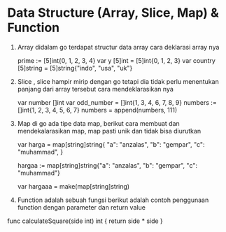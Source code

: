 # Data Structure (Array, Slice, Map) & Function

1. Array didalam go terdapat structur data array cara deklarasi array nya

   prime := [5]int{0, 1, 2, 3, 4}
   var y [5]int = [5]int{0, 1, 2, 3}
   var country [5]string = [5]string{"indo", "usa", "uk"}

2. Slice , slice hampir mirip dengan go tetapi dia tidak perlu menentukan panjang dari array tersebut cara mendeklarasikan nya

   var number []int
   var odd_number = []int{1, 3, 4, 6, 7, 8, 9}
   numbers := []int{1, 2, 3, 4, 5, 6, 7}
   numbers = append(numbers, 111)

3. Map di go ada tipe data map, berikut cara membuat dan mendekalarasikan map, map pasti unik dan tidak bisa diurutkan

   var harga = map[string]string{
   "a": "anzalas",
   "b": "gempar",
   "c": "muhammad",
   }

   hargaa := map[string]string{"a": "anzalas", "b": "gempar", "c": "muhammad"}

   var hargaaa = make(map[string]string)

4. Function adalah sebuah fungsi berikut adalah contoh penggunaan function dengan parameter dan return value

func calculateSquare(side int) int {
return side \* side
}
